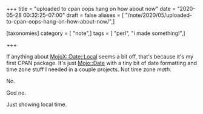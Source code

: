 +++
title = "uploaded to cpan oops hang on how about now"
date = "2020-05-28 00:32:25-07:00"
draft = false
aliases = [ "/note/2020/05/uploaded-to-cpan-oops-hang-on-how-about-now/",]

[taxonomies]
category = [ "note",]
tags = [ "perl", "i made something!",]

+++

[MojoX::Date::Local]: https://metacpan.org/pod/MojoX::Date::Local
[Mojo::Date]: https://mojolicious.org/perldoc/Mojo/Date

If anything about [MojoX::Date::Local][] seems a bit off, that's because it's my first CPAN package.
It's just [Mojo::Date][] with a tiny bit of date formatting and time zone stuff I needed in a couple projects.
Not time zone *math*.

No.

God no.

Just showing local time.